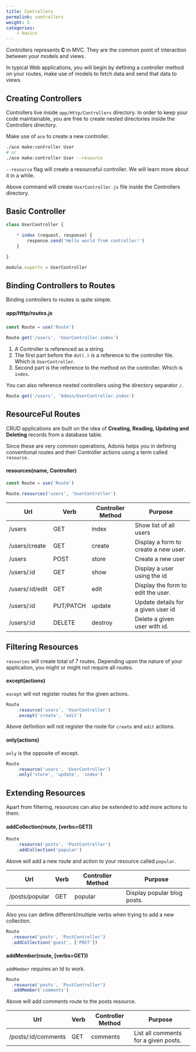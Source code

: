 ```yaml
---
title: Controllers
permalink: controllers
weight: 5
categories:
	- basics
---
```


Controllers represents **C** in MVC. They are the common point of interaction between your models and views. 

In typical Web applications, you will begin by defining a controller method on your routes, make use of models to fetch data and send that data to views.

## Creating Controllers

Controllers live inside `app/Http/Controllers` directory. In order to keep your code maintainable, you are free to create nested directories inside the Controllers directory.

Make use of `ace` to create a new controller.

```bash
./ace make:controller User
# or
./ace make:controller User --resource
```

`--resource` flag will create a resourceful controller. We will learn more about it in a while.

Above command will create `UserController.js` file inside the Controllers directory.

## Basic Controller

```javascript
class UserController {

	* index (request, response) {
		response.send('Hello world from controller!')		
	}

}

module.exports = UserController
```


## Binding Controllers to Routes

Binding controllers to routes is quite simple.

##### app/Http/routes.js
```javascript
const Route = use('Route')

Route.get('/users', 'UserController.index')
```

1. A Controller is referenced as a string.
2. The first part before the `dot(.)` is a reference to the controller file. Which is `UserController`.
3. Second part is the reference to the method on the controller. Which is `index`.

You can also reference nested controllers using the directory separator `/`.

```javascript
Route.get('/users', 'Admin/UserController.index')
```

## ResourceFul Routes

CRUD applications are built on the idea of **Creating, Reading, Updating and Deleting** records from a database table.

Since these are very common operations, Adonis helps you in defining conventional routes and their Controller actions using a term called `resource.`

#### resources(name, Controller)
```javascript
const Route = use('Route')

Route.resources('users', 'UserController')
```

| Url | Verb | Controller Method | Purpose |
|-----|------|-------------------|---------| 
| /users | GET | index | Show list of all users |
| /users/create | GET | create | Display a form to create a new user. |
| /users | POST | store | Create a new user |
| /users/:id | GET | show | Display a user using the id |
| /users/:id/edit | GET | edit | Display the form to edit the user. |
| /users/:id | PUT/PATCH | update | Update details for a given user id |
| /users/:id | DELETE | destroy | Delete a given user with id. |

## Filtering Resources

`resources` will create total of 7 routes. Depending upon the nature of your application, you might or might not require all routes.

#### except(actions)

`except` will not register routes for the given actions.
```javascript
Route
	.resource('users', 'UserController')
	.except('create', 'edit')
```

Above definition will not register the route for `create` and `edit` actions.

#### only(actions)

`only` is the opposite of except.

```javascript
Route
	.resource('users', 'UserController')
	.only('store', 'update', 'index')
```

## Extending Resources

Apart from filtering, resources can also be extended to add more actions to them.

#### addCollection(route, [verbs=GET])

```javascript
Route
	.resource('posts', 'PostController')
	.addCollection('popular')
```

Above will add a new route and action to your resource called `popular`.

| Url | Verb | Controller Method | Purpose |
|----|-------|-------------------|----------|
| /posts/popular | GET | popular | Display popular blog posts. |

Also you can define different/multiple verbs when trying to add a new collection.

```javascript
Route
  .resource('posts', 'PostController')
  .addCollection('guest', ['POST'])
```

#### addMember(route, [verbs=GET))

`addMember` requires an Id to work.

```javascript
Route
  .resource('posts', 'PostController')
  .addMember('comments')
```

Above will add comments route to the posts resource.

| Url | Verb | Controller Method | Purpose |
|----|-------|-------------------|---------|
| /posts/:id/comments | GET | comments | List all comments for a given posts.|